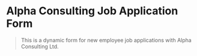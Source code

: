 # Alpha Consulting Job Application Form 
> This is a dynamic form for new employee job applications with Alpha Consulting Ltd. 